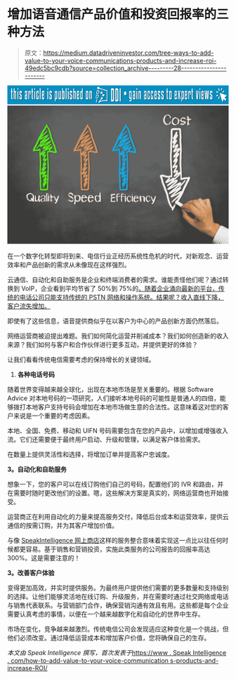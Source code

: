 # 增加语音通信产品价值和投资回报率的三种方法

> 原文：<https://medium.datadriveninvestor.com/tree-ways-to-add-value-to-your-voice-communications-products-and-increase-roi-49edc5bc9cdb?source=collection_archive---------28----------------------->

[![](img/75adec808afec04f5894b99c00402201.png)](http://www.track.datadriveninvestor.com/P12O)![](img/1d2c6575e782a59fb7e7e1466f040ff1.png)

在一个数字化转型即将到来、电信行业正经历系统性危机的时代，对新观念、运营效率和产品创新的需求从未像现在这样强烈。

云通信、自动化和自助服务是企业和终端消费者的需求。谁能责怪他们呢？通过转换到 VoIP，企业看到平均节省了 50%到 75%的[。随着企业涌向最新的平台，传统的电话公司只能支持传统的 PSTN 网络和操作系统。结果呢？收入直线下降，客户流失增加。](https://tech.co/stats-importance-business-voip-2017-12)

即使有了这些信息，语音提供商似乎在以客户为中心的产品创新方面仍然落后。

网络运营商被迫提出难题。我们如何简化运营并削减成本？我们如何创造新的收入来源？我们如何与客户和合作伙伴进行更多互动，并提供更好的体验？

让我们看看传统电信需要考虑的保持增长的关键领域。

1.  **各种电话号码**

随着世界变得越来越全球化，出现在本地市场是至关重要的。根据 Software Advice 对本地号码的一项研究，人们接听本地号码的可能性是普通人的四倍，能够拨打本地客户支持号码会增加在本地市场做生意的合法性。这意味着这对您的客户来说是一个重要的考虑因素。

本地、全国、免费、移动和 UIFN 号码需要包含在您的产品中，以增加或增强收入流。它们还需要便于最终用户启动、升级和管理，以满足客户体验需求。

在数量上提供灵活性和选择，将增加订单并提高客户忠诚度。

**3。自动化和自助服务**

想象一下，您的客户可以在线订购他们自己的号码，配置他们的 IVR 和路由，并在需要时随时更改他们的设置。嗯，这些解决方案是真实的，网络运营商也开始接受。

运营商正在利用自动化的力量来提高服务交付，降低后台成本和运营效率，提供云通信的按需订购，并为其客户增加价值。

与像 [SpeakIntelligence 网上商店](http://www.speakintelligence.com/telecommunication/)这样的服务整合意味着实现这一点比以往任何时候都更容易。基于销售和营销投资，实施此类服务的公司报告的回报率高达 300%。这是需要注意的！

**3。改善客户体验**

变得更加高效，并实时提供服务。为最终用户提供他们需要的更多数量和支持级别的选择。让他们能够灵活地在线订购、升级服务，并在需要时通过社交网络或电话与销售代表联系。与营销部门合作，确保营销沟通有效且有用。这些都是每个企业需要认真考虑的事情，以便在一个越来越数字化和自动化的世界中生存。

市场在变化，竞争越来越激烈。传统电信公司会发现适应这种变化是一个挑战，但他们必须改变。通过降低运营成本和增加客户价值，您将确保自己的生存。

*本文由 Speak Intelligence 撰写，首次发表于*[https://www . Speak Intelligence . com/how-to-add-value-to-your-voice-communication s-products-and-increase-ROI/](https://www.speakintelligence.com/how-to-add-value-to-your-voice-communications-products-and-increase-roi/)
